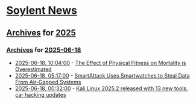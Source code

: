 # [Soylent News](../../../README.md)

## [Archives](../../index.md) for [2025](../index.md)

### [Archives](../../index.md) for [2025-06-18](index.md)

* [2025-06-18, 10:04:00](https://soylentnews.org/article.pl?sid=25/06/17/0655244&from=rss) - [The Effect of Physical Fitness on Mortality is Overestimated](https://soylentnews.org/article.pl?sid=25/06/17/0655244&from=rss)
* [2025-06-18, 05:17:00](https://soylentnews.org/article.pl?sid=25/06/17/0651210&from=rss) - [SmartAttack Uses Smartwatches to Steal Data From Air-Gapped Systems](https://soylentnews.org/article.pl?sid=25/06/17/0651210&from=rss)
* [2025-06-18, 00:32:00](https://soylentnews.org/article.pl?sid=25/06/17/0648206&from=rss) - [Kali Linux 2025.2 released with 13 new tools, car hacking updates](https://soylentnews.org/article.pl?sid=25/06/17/0648206&from=rss)

